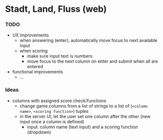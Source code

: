 # Stadt, Land, Fluss (web)

### TODO

* UX improvements
    * when answering (enter), automatically move focus to next available input
    * when scoring
        * make sure input text is numbers
        * move focus to the next column on enter and submit when all are entered
* functional improvements
    * ...

### Ideas

* columns with assigned score check/functions
    * change game.columns from a list of strings to a list of (`<column name>`, `<scoring function>`) tuples
    * in the server UI, let the user set one column after the other (new input once a column is defined)
        * input: column name (text input) and a scoring function (dropdown)
